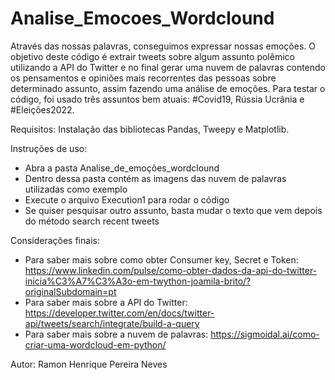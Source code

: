 # Analise_Emocoes_Wordclound
Através das nossas palavras, conseguimos expressar nossas emoções. O objetivo deste código é extrair tweets sobre algum assunto polêmico utilizando a API do Twitter e no final gerar uma nuvem de palavras contendo os pensamentos e opiniões mais recorrentes das pessoas sobre determinado assunto, assim fazendo uma análise de emoções. Para testar o código, foi usado três assuntos bem atuais: #Covid19, Rússia Ucrânia e #Eleições2022. 

Requisitos:
Instalação das bibliotecas Pandas, Tweepy e Matplotlib.

Instruções de uso:
- Abra a pasta Analise_de_emoções_wordclound 
- Dentro dessa pasta contém as imagens das nuvem de palavras utilizadas como exemplo 
- Execute o arquivo Execution1 para rodar o código
- Se quiser pesquisar outro assunto, basta mudar o texto que vem depois do método search recent tweets

 

Considerações finais: 
- Para saber mais sobre como obter Consumer key, Secret e Token: https://www.linkedin.com/pulse/como-obter-dados-da-api-do-twitter-inicia%C3%A7%C3%A3o-em-twython-joamila-brito/?originalSubdomain=pt
- Para saber mais sobre a API do Twitter: https://developer.twitter.com/en/docs/twitter-api/tweets/search/integrate/build-a-query
- Para saber mais sobre a nuvem de palavras: https://sigmoidal.ai/como-criar-uma-wordcloud-em-python/

Autor: Ramon Henrique Pereira Neves

